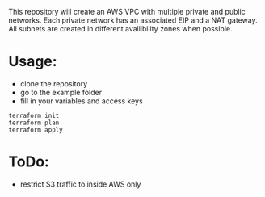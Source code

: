 This repository will create an AWS VPC with multiple private and public networks. Each private network has an associated EIP and a NAT gateway. All subnets are created in different availibility zones when possible.

# Usage:
- clone the repository
- go to the example folder
- fill in your variables and access keys
```
terraform init
terraform plan
terraform apply
```

# ToDo:
- restrict S3 traffic to inside AWS only
